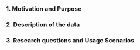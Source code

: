 ### 1. Motivation and Purpose





### 2. Description of the data





### 3. Research questions and Usage Scenarios
